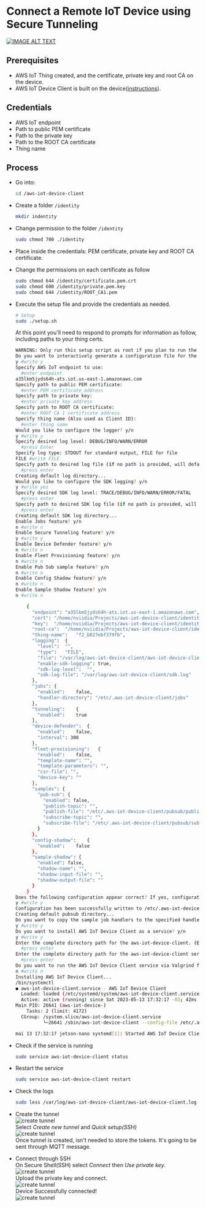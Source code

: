 # Connect a Remote IoT Device using Secure Tunneling
[![IMAGE ALT TEXT](http://img.youtube.com/vi/bRIsuWlzcgs/0.jpg)](http://www.youtube.com/watch?v=bRIsuWlzcgs "Video Title")

## Prerequisites
* AWS IoT Thing created, and the certificate, private key and root CA on the device.
* AWS IoT Device Client is built on the device([instructions](./docs/AWS_IoT_device_client.md)).

## Credentials
* AWS IoT endpoint 
* Path to public PEM certificate
* Path to the private key
* Path to the ROOT CA certificate
* Thing name

## Process
* Go into:
  ```BASH
  cd /aws-iot-device-client
  ```
* Create a folder `/identity`
  ```BASH
  mkdir indentity
  ```
* Change permission to the folder `/identity`
  ```BASH
  sudo chmod 700 ./identity
  ```
* Place inside the credentials: PEM certificate, private key and ROOT CA certificate.
  
* Change the permissions on each certificate as follow
  ```BASH
  sudo chmod 644 /identity/certificate.pem.crt
  sudo chmod 600 /identity/private.pem.key
  sudo chmod 644 /identity/ROOT_CA1.pem
  ```
* Execute the setup file and provide the credentials as needed.  
  ```BASH
  # Setup
  sudo ./setup.sh 
  ```
  At this point you'll need to respond to prompts for information as follow, including paths to your thing certs.
  ```BASH
  WARNING: Only run this setup script as root if you plan to run the AWS IoT Device Client as root,  or if you plan to run the AWS IoT Device Client as a service. Otherwise, you should run this script as  the user that will execute the client.
  Do you want to interactively generate a configuration file for the AWS IoT Device Client? y/n
  y #write y
  Specify AWS IoT endpoint to use:
    #enter endpoint
  a35lkm5jyds64h-ats.iot.us-east-1.amazonaws.com 
  Specify path to public PEM certificate:
    #enter PEM certificate address
  Specify path to private key:
    #enter private key address
  Specify path to ROOT CA certificate:
    #enter ROOT CA 1 certificate address
  Specify thing name (Also used as Client ID):
    #enter thing name
  Would you like to configure the logger? y/n
  y #write y
  Specify desired log level: DEBUG/INFO/WARN/ERROR
    #press Enter
  Specify log type: STDOUT for standard output, FILE for file
  FILE #write FILE
  Specify path to desired log file (if no path is provided, will default to /var/log/aws-iot-device-client/aws-iot-device-client.log:
    #press enter
  Creating default log directory...
  Would you like to configure the SDK logging? y/n
  y #write yes
  Specify desired SDK log level: TRACE/DEBUG/INFO/WARN/ERROR/FATAL
    #press enter
  Specify path to desired SDK log file (if no path is provided, will default to /var/log/aws-iot-device-client/sdk.log:
    #press enter
  Creating default SDK log directory...
  Enable Jobs feature? y/n
  n #write n
  Enable Secure Tunneling feature? y/n
  y #write y
  Enable Device Defender feature? y/n
  n #write n
  Enable Fleet Provisioning feature? y/n
  n #write n
  Enable Pub Sub sample feature? y/n
  n #write n
  Enable Config Shadow feature? y/n
  n #write n
  Enable Sample Shadow feature? y/n
  n #write n

      {
        "endpoint":	"a35lkm5jyds64h-ats.iot.us-east-1.amazonaws.com",
        "cert":	"/home/nviidia/Projects/aws-iot-device-client/identity/b827ebf379fb-certificate.pem.crt",
        "key":	"/home/nviidia/Projects/aws-iot-device-client/identity/b827ebf379fb-private.pem.key",
        "root-ca":	"/home/nviidia/Projects/aws-iot-device-client/identity/b827ebf379fb-CA1.pem",
        "thing-name":	"f2_b827ebf379fb",
        "logging":	{
          "level":	"",
          "type":	"FILE",
          "file": "/var/log/aws-iot-device-client/aws-iot-device-client.log",
          "enable-sdk-logging":	true,
          "sdk-log-level":	"",
          "sdk-log-file": "/var/log/aws-iot-device-client/sdk.log"
        },
        "jobs":	{
          "enabled":	false,
          "handler-directory": "/etc/.aws-iot-device-client/jobs"
        },
        "tunneling":	{
          "enabled":	true
        },
        "device-defender":	{
          "enabled":	false,
          "interval": 300
        },
        "fleet-provisioning":	{
          "enabled":	false,
          "template-name": "",
          "template-parameters": "",
          "csr-file": "",
          "device-key": ""
        },
        "samples": {
          "pub-sub": {
            "enabled": false,
            "publish-topic": "",
            "publish-file": "/etc/.aws-iot-device-client/pubsub/publish-file.txt",
            "subscribe-topic": "",
            "subscribe-file": "/etc/.aws-iot-device-client/pubsub/subscribe-file.txt"
          }
        },
        "config-shadow":	{
          "enabled":	false
        },
        "sample-shadow": {
          "enabled": false,
          "shadow-name": "",
          "shadow-input-file": "",
          "shadow-output-file": ""
        }
      }
  Does the following configuration appear correct? If yes, configuration will be written to /etc/.aws-iot-device-client/aws-iot-device-client.conf: y/n
  y #write y
  Configuration has been successfully written to /etc/.aws-iot-device-client/aws-iot-device-client.conf
  Creating default pubsub directory...
  Do you want to copy the sample job handlers to the specified handler directory (/etc/.aws-iot-device-client/jobs)? y/n
  y #write y
  Do you want to install AWS IoT Device Client as a service? y/n
  y #write y
  Enter the complete directory path for the aws-iot-device-client. (Empty for default: ./build/aws-iot-device-client)
    #press enter
  Enter the complete directory path for the aws-iot-device-client service file. (Empty for default: ./setup/aws-iot-device-client.service)
    #press enter
  Do you want to run the AWS IoT Device Client service via Valgrind for debugging? y/n
  n #write n
  Installing AWS IoT Device Client...
  /bin/systemctl
  ● aws-iot-device-client.service - AWS IoT Device Client
    Loaded: loaded (/etc/systemd/system/aws-iot-device-client.service; enabled; vendor preset: enabled)
    Active: active (running) since Sat 2023-05-13 17:32:17 -03; 42ms ago
  Main PID: 26641 (aws-iot-device-)
      Tasks: 2 (limit: 4172)
    CGroup: /system.slice/aws-iot-device-client.service
            └─26641 /sbin/aws-iot-device-client --config-file /etc/.aws-iot-device-client/aws-iot-device-client.conf

  mai 13 17:32:17 jetson-nano systemd[1]: Started AWS IoT Device Client.
  ```

* Check if the service is running
  ```BASH
  sudo service aws-iot-device-client status   
  ```
* Restart the service
  ```BASH
  sudo service aws-iot-device-client restart   
  ```
* Check the logs
  ```BASH
  sudo less /var/log/aws-iot-device-client/aws-iot-device-client.log  
  ```
* Create the tunnel  
  ![create tunnel](./static/aws-create-tunnel.jpg)  
  Select *Create new tunnel* and *Quick setup(SSH)*  
  ![create tunnel](./static/aws-create-tunnel2.jpg)  
  Once tunnel is created, isn't needed to store the tokens. It's going to be sent through MQTT message.
* Connect through SSH  
  On Secure Shell(SSH) select *Connect* then *Use private key*.  
  ![create tunnel](./static/aws-create-tunnel3.jpg)  
  Upload the private key and connect.  
  ![create tunnel](./static/aws-connect.jpg)  
  Device Successfully connected!  
  ![create tunnel](./static/aws-connect2.jpg)  
